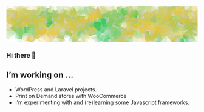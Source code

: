 [![Header](https://raw.githubusercontent.com/xlcrdev/xlcrdev/main/banner-lemon-lime-cubed.png "Header")](https://xlcr.dev/)

### Hi there 👋
## I’m working on ...
- WordPress and Laravel projects.
- Print on Demand stores with WooCommerce
- I’m experimenting with and (re)learning some Javascript frameworks.




